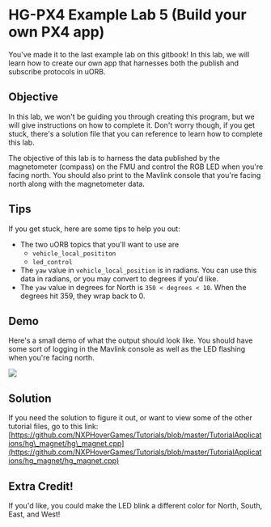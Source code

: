 # HG-PX4 Example Lab 5 \(Build your own PX4 app\)

You've made it to the last example lab on this gitbook! In this lab, we will learn how to create our own app that harnesses both the publish and subscribe protocols in uORB.

## Objective

In this lab, we won't be guiding you through creating this program, but we will give instructions on how to complete it. Don't worry though, if you get stuck, there's a solution file that you can reference to learn how to complete this lab.

The objective of this lab is to harness the data published by the magnetometer \(compass\) on the FMU and control the RGB LED when you're facing north. You should also print to the Mavlink console that you're facing north along with the magnetometer data.

## Tips

If you get stuck, here are some tips to help you out:

* The two uORB topics that you'll want to use are
  * `vehicle_local_posititon`
  * `led_control`
* The `yaw` value in `vehicle_local_position` is in radians. You can use this data in radians, or you may convert to degrees if you'd like.
* The `yaw` value in degrees for North is `350 < degrees < 10`. When the degrees hit 359, they wrap back to 0.

## Demo

Here's a small demo of what the output should look like. You should have some sort of logging in the Mavlink console as well as the LED flashing when you're facing north.

![](../../.gitbook/assets/part1.gif)

## Solution

If you need the solution to figure it out, or want to view some of the other tutorial files, go to this link: [https://github.com/NXPHoverGames/Tutorials/blob/master/TutorialApplications/hg\_magnet/hg\_magnet.cpp](https://github.com/NXPHoverGames/Tutorials/blob/master/TutorialApplications/hg_magnet/hg_magnet.cpp)

## Extra Credit!

If you'd like, you could make the LED blink a different color for North, South, East, and West!


